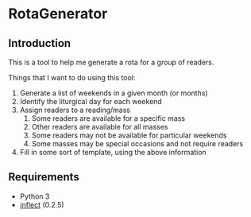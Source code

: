 # RotaGenerator

## Introduction

This is a tool to help me generate a rota for a group of readers.

Things that I want to do using this tool:

1. Generate a list of weekends in a given month (or months)
2. Identify the liturgical day for each weekend
3. Assign readers to a reading/mass
   1. Some readers are available for a specific mass
   2. Other readers are available for all masses
   3. Some readers may not be available for particular weekends
   4. Some masses may be special occasions and not require readers
4. Fill in some sort of template, using the above information

## Requirements

* Python 3
* [inflect](https://pypi.python.org/pypi/inflect) (0.2.5)

